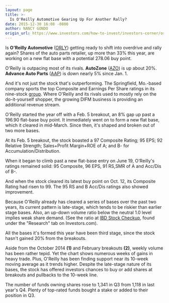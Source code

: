 ```yaml
---
layout: page
title: >-
  Is O'Reilly Automotive Gearing Up For Another Rally?
date: 2015-12-30 16:08 -0800
author: NANCY GONDO
origin_url: https://www.investors.com/how-to-invest/investors-corner/oreilly-automotive-gearing-up-again/
---
```


Is **O'Reilly Automotive** ([ORLY](https://research.investors.com/quote.aspx?symbol=ORLY)) getting ready to shift into overdrive and rally again? Shares of the auto parts retailer, up more than 33% this year, are working on a new flat base with a potential 278.06 buy point.

O'Reilly is outpacing most of its rivals. **AutoZone** ([AZO](https://research.investors.com/quote.aspx?symbol=AZO)) is up about 20%. **Advance Auto Parts** ([AAP](https://research.investors.com/quote.aspx?symbol=AAP)) is down nearly 5% since Jan. 1.

And it's not just the stock that's outperforming. The Springfield, Mo.-based company sports the top Composite and Earnings Per Share ratings in its nine-stock [group](http://news.investors.com/business-industry-snapshot/091115-770640-auto-parts-stores-put-the-pedal-to-the-metal.htm). Where O'Reilly and its rivals used to mostly rely on the do-it-yourself shopper, the growing DIFM business is providing an additional revenue stream.

O'Reilly started the year off with a Feb. 5 breakout, an 8% gap up past a 196.90 flat-base buy point. It immediately went on to form a new flat base, which it cleared in mid-March. Since then, it's shaped and broken out of two more bases.

At its Feb. 5 breakout, the stock boasted a 97 Composite Rating; 95 EPS; 92 Relative Strength; Sales+Profit Margin+ROE of A; and B- for Accumulation/Distribution.

When it began to climb past a new flat-base entry on June 19, O'Reilly's ratings remained solid: 95 Composite, 96 EPS, 91 RS,SMR of A and Acc/Dis of B-.

And when the stock cleared its latest buy point on Oct. 12, its Composite Rating had risen to 99. The 95 RS and B Acc/Dis ratings also showed improvement.

Because O'Reilly already has cleared a series of bases over the past two years, its current pattern is late-stage, which tends to be riskier than earlier stage bases. Also, an up-down volume ratio below the neutral 1.0 level implies weak share demand. (See the ratio at [IBD Stock Checkup](http://research.investors.com/stock-checkup/?nav=ResearchCheckup), found under the "Research" tab on Investors.com).

All the bases it's formed this year have been third stage, since the stock hasn't gained 20% from the breakouts.

Aside from the October 2014 **(1)** and February breakouts **(2)**, weekly volume has been rather tepid. Yet the chart shows numerous weeks of gains in heavy trade. Plus, O'Reilly has been finding support near its 10-week moving average as it trends higher. Despite the late-stage nature of its bases, the stock has offered investors chances to buy or add shares at breakouts and pullbacks to the 10-week line.

The number of funds owning shares rose to 1,341 in Q3 from 1,118 in last year's Q4. Plenty of top-rated funds bought a stake or added to their position in Q3.
